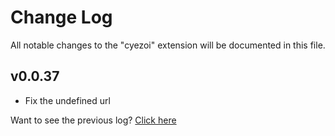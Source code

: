 # Change Log

All notable changes to the "cyezoi" extension will be documented in this file.

## v0.0.37

- Fix the undefined url

Want to see the previous log? [Click here](https://github.com/CYEZOI/cyezoi-helper/commits/main/CHANGELOG.md)
